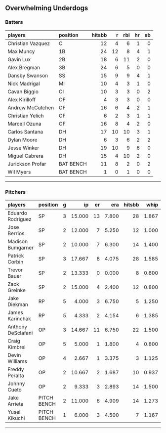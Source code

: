 ## Overwhelming Underdogs

### Batters

 
|players           |position  | hitsbb|  r| rbi| hr| sb| 
|:-----------------|:---------|------:|--:|---:|--:|--:| 
|Christian Vazquez |C         |     12|  4|   6|  1|  0| 
|Max Muncy         |1B        |     24| 12|   8|  4|  1| 
|Gavin Lux         |2B        |     18|  6|  11|  2|  0| 
|Alex Bregman      |3B        |     24|  6|   5|  0|  0| 
|Dansby Swanson    |SS        |     15|  9|   9|  4|  1| 
|Nick Madrigal     |MI        |     10|  4|   3|  1|  0| 
|Cavan Biggio      |CI        |     10|  3|   3|  0|  2| 
|Alex Kirilloff    |OF        |      4|  3|   3|  0|  0| 
|Andrew McCutchen  |OF        |     16|  6|   4|  2|  1| 
|Christian Yelich  |OF        |      6|  2|   3|  1|  1| 
|Marcell Ozuna     |OF        |     16|  8|   4|  2|  0| 
|Carlos Santana    |DH        |     17| 10|  10|  3|  1| 
|Dylan Moore       |DH        |      6|  3|   6|  2|  2| 
|Jesse Winker      |DH        |     19| 10|   9|  6|  0| 
|Miguel Cabrera    |DH        |     15|  4|  10|  2|  0| 
|Jurickson Profar  |BAT BENCH |     11|  8|   2|  0|  2| 
|Wil Myers         |BAT BENCH |      1|  0|   1|  0|  0| 


* * *

### Pitchers

 
|players            |position    |  g|     ip| er|   era| hitsbb|  whip| so|  w| sv| 
|:------------------|:-----------|--:|------:|--:|-----:|------:|-----:|--:|--:|--:| 
|Eduardo Rodriguez  |SP          |  3| 15.000| 13| 7.800|     28| 1.867| 21|  0|  0| 
|Jose Berrios       |SP          |  2| 12.000|  7| 5.250|     12| 1.000| 13|  1|  0| 
|Madison Bumgarner  |SP          |  2| 10.000|  7| 6.300|     14| 1.400|  7|  0|  0| 
|Patrick Corbin     |SP          |  3| 17.667|  8| 4.075|     28| 1.585| 16|  2|  0| 
|Trevor Bauer       |SP          |  2| 13.333|  0| 0.000|      8| 0.600| 21|  2|  0| 
|Zack Greinke       |SP          |  2| 15.000|  4| 2.400|     12| 0.800| 13|  2|  0| 
|Jake Diekman       |RP          |  5|  4.000|  3| 6.750|      5| 1.250|  6|  0|  1| 
|James Karinchak    |RP          |  5|  4.333|  2| 4.154|      6| 1.385|  7|  2|  2| 
|Anthony DeSclafani |OP          |  3| 14.667| 11| 6.750|     22| 1.500| 15|  2|  0| 
|Craig Kimbrel      |OP          |  5|  5.000|  1| 1.800|      4| 0.800| 11|  1|  3| 
|Devin Williams     |OP          |  4|  2.667|  1| 3.375|      3| 1.125|  6|  1|  0| 
|Freddy Peralta     |OP          |  2| 10.667|  2| 1.687|     10| 0.937| 15|  1|  0| 
|Johnny Cueto       |OP          |  2|  9.333|  3| 2.893|     14| 1.500|  6|  1|  0| 
|Jake Arrieta       |PITCH BENCH |  2| 11.000|  6| 4.909|     14| 1.273|  3|  1|  0| 
|Yusei Kikuchi      |PITCH BENCH |  1|  6.000|  3| 4.500|      7| 1.167|  8|  0|  0| 


* * *



